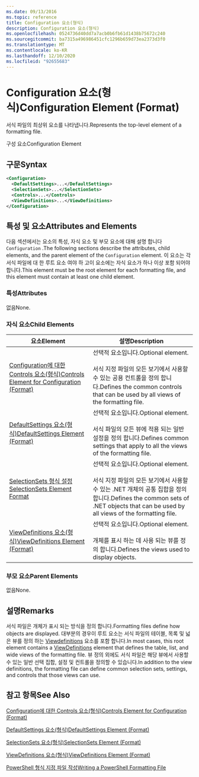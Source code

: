```yaml
---
ms.date: 09/13/2016
ms.topic: reference
title: Configuration 요소(형식)
description: Configuration 요소(형식)
ms.openlocfilehash: 0524736d40dd7a7acb0b6fb61d1438b75672c240
ms.sourcegitcommit: ba7315a496986451cfc1296b659d73ea2373d3f0
ms.translationtype: MT
ms.contentlocale: ko-KR
ms.lasthandoff: 12/10/2020
ms.locfileid: "92655683"
---
```

# <a name="configuration-element-format"></a><span data-ttu-id="d815a-103">Configuration 요소(형식)</span><span class="sxs-lookup"><span data-stu-id="d815a-103">Configuration Element (Format)</span></span>

<span data-ttu-id="d815a-104">서식 파일의 최상위 요소를 나타냅니다.</span><span class="sxs-lookup"><span data-stu-id="d815a-104">Represents the top-level element of a formatting file.</span></span>

<span data-ttu-id="d815a-105">구성 요소</span><span class="sxs-lookup"><span data-stu-id="d815a-105">Configuration Element</span></span>

## <a name="syntax"></a><span data-ttu-id="d815a-106">구문</span><span class="sxs-lookup"><span data-stu-id="d815a-106">Syntax</span></span>

```xml
<Configuration>
  <DefaultSettings>...</DefaultSettings>
  <SelectionSets>...</SelectionSets>
  <Controls>...</Controls>
  <ViewDefinitions>...</ViewDefinitions>
</Configuration>

```

## <a name="attributes-and-elements"></a><span data-ttu-id="d815a-107">특성 및 요소</span><span class="sxs-lookup"><span data-stu-id="d815a-107">Attributes and Elements</span></span>

<span data-ttu-id="d815a-108">다음 섹션에서는 요소의 특성, 자식 요소 및 부모 요소에 대해 설명 합니다 `Configuration` .</span><span class="sxs-lookup"><span data-stu-id="d815a-108">The following sections describe the attributes, child elements, and the parent element of the `Configuration` element.</span></span> <span data-ttu-id="d815a-109">이 요소는 각 서식 파일에 대 한 루트 요소 여야 하 고이 요소에는 자식 요소가 하나 이상 포함 되어야 합니다.</span><span class="sxs-lookup"><span data-stu-id="d815a-109">This element must be the root element for each formatting file, and this element must contain at least one child element.</span></span>

### <a name="attributes"></a><span data-ttu-id="d815a-110">특성</span><span class="sxs-lookup"><span data-stu-id="d815a-110">Attributes</span></span>

<span data-ttu-id="d815a-111">없음</span><span class="sxs-lookup"><span data-stu-id="d815a-111">None.</span></span>

### <a name="child-elements"></a><span data-ttu-id="d815a-112">자식 요소</span><span class="sxs-lookup"><span data-stu-id="d815a-112">Child Elements</span></span>

|<span data-ttu-id="d815a-113">요소</span><span class="sxs-lookup"><span data-stu-id="d815a-113">Element</span></span>|<span data-ttu-id="d815a-114">설명</span><span class="sxs-lookup"><span data-stu-id="d815a-114">Description</span></span>|
|-------------|-----------------|
|[<span data-ttu-id="d815a-115">Configuration에 대한 Controls 요소(형식)</span><span class="sxs-lookup"><span data-stu-id="d815a-115">Controls Element for Configuration (Format)</span></span>](./controls-element-for-configuration-format.md)|<span data-ttu-id="d815a-116">선택적 요소입니다.</span><span class="sxs-lookup"><span data-stu-id="d815a-116">Optional element.</span></span><br /><br /> <span data-ttu-id="d815a-117">서식 지정 파일의 모든 보기에서 사용할 수 있는 공용 컨트롤을 정의 합니다.</span><span class="sxs-lookup"><span data-stu-id="d815a-117">Defines the common controls that can be used by all views of the formatting file.</span></span>|
|[<span data-ttu-id="d815a-118">DefaultSettings 요소(형식)</span><span class="sxs-lookup"><span data-stu-id="d815a-118">DefaultSettings Element (Format)</span></span>](./defaultsettings-element-format.md)|<span data-ttu-id="d815a-119">선택적 요소입니다.</span><span class="sxs-lookup"><span data-stu-id="d815a-119">Optional element.</span></span><br /><br /> <span data-ttu-id="d815a-120">서식 파일의 모든 뷰에 적용 되는 일반 설정을 정의 합니다.</span><span class="sxs-lookup"><span data-stu-id="d815a-120">Defines common settings that apply to all the views of the formatting file.</span></span>|
|[<span data-ttu-id="d815a-121">SelectionSets 형식 설정</span><span class="sxs-lookup"><span data-stu-id="d815a-121">SelectionSets Element Format</span></span>](./selectionsets-element-format.md)|<span data-ttu-id="d815a-122">선택적 요소입니다.</span><span class="sxs-lookup"><span data-stu-id="d815a-122">Optional element.</span></span><br /><br /> <span data-ttu-id="d815a-123">서식 지정 파일의 모든 보기에서 사용할 수 있는 .NET 개체의 공통 집합을 정의 합니다.</span><span class="sxs-lookup"><span data-stu-id="d815a-123">Defines the common sets of .NET objects that can be used by all views of the formatting file.</span></span>|
|[<span data-ttu-id="d815a-124">ViewDefinitions 요소(형식)</span><span class="sxs-lookup"><span data-stu-id="d815a-124">ViewDefinitions Element (Format)</span></span>](./viewdefinitions-element-format.md)|<span data-ttu-id="d815a-125">선택적 요소입니다.</span><span class="sxs-lookup"><span data-stu-id="d815a-125">Optional element.</span></span><br /><br /> <span data-ttu-id="d815a-126">개체를 표시 하는 데 사용 되는 뷰를 정의 합니다.</span><span class="sxs-lookup"><span data-stu-id="d815a-126">Defines the views used to display objects.</span></span>|

### <a name="parent-elements"></a><span data-ttu-id="d815a-127">부모 요소</span><span class="sxs-lookup"><span data-stu-id="d815a-127">Parent Elements</span></span>

<span data-ttu-id="d815a-128">없음</span><span class="sxs-lookup"><span data-stu-id="d815a-128">None.</span></span>

## <a name="remarks"></a><span data-ttu-id="d815a-129">설명</span><span class="sxs-lookup"><span data-stu-id="d815a-129">Remarks</span></span>

<span data-ttu-id="d815a-130">서식 파일은 개체가 표시 되는 방식을 정의 합니다.</span><span class="sxs-lookup"><span data-stu-id="d815a-130">Formatting files define how objects are displayed.</span></span> <span data-ttu-id="d815a-131">대부분의 경우이 루트 요소는 서식 파일의 테이블, 목록 및 넓은 뷰를 정의 하는 [Viewdefinitions](./viewdefinitions-element-format.md) 요소를 포함 합니다.</span><span class="sxs-lookup"><span data-stu-id="d815a-131">In most cases, this root element contains a [ViewDefinitions](./viewdefinitions-element-format.md) element that defines the table, list, and wide views of the formatting file.</span></span> <span data-ttu-id="d815a-132">뷰 정의 외에도 서식 파일은 해당 뷰에서 사용할 수 있는 일반 선택 집합, 설정 및 컨트롤을 정의할 수 있습니다.</span><span class="sxs-lookup"><span data-stu-id="d815a-132">In addition to the view definitions, the formatting file can define common selection sets, settings, and controls that those views can use.</span></span>

## <a name="see-also"></a><span data-ttu-id="d815a-133">참고 항목</span><span class="sxs-lookup"><span data-stu-id="d815a-133">See Also</span></span>

[<span data-ttu-id="d815a-134">Configuration에 대한 Controls 요소(형식)</span><span class="sxs-lookup"><span data-stu-id="d815a-134">Controls Element for Configuration (Format)</span></span>](./controls-element-for-configuration-format.md)

[<span data-ttu-id="d815a-135">DefaultSettings 요소(형식)</span><span class="sxs-lookup"><span data-stu-id="d815a-135">DefaultSettings Element (Format)</span></span>](./defaultsettings-element-format.md)

[<span data-ttu-id="d815a-136">SelectionSets 요소(형식)</span><span class="sxs-lookup"><span data-stu-id="d815a-136">SelectionSets Element (Format)</span></span>](./selectionsets-element-format.md)

[<span data-ttu-id="d815a-137">ViewDefinitions 요소(형식)</span><span class="sxs-lookup"><span data-stu-id="d815a-137">ViewDefinitions Element (Format)</span></span>](./viewdefinitions-element-format.md)

[<span data-ttu-id="d815a-138">PowerShell 형식 지정 파일 작성</span><span class="sxs-lookup"><span data-stu-id="d815a-138">Writing a PowerShell Formatting File</span></span>](./writing-a-powershell-formatting-file.md)
